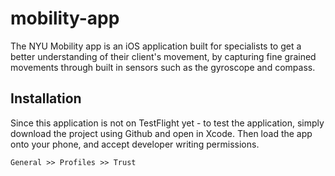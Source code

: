 # mobility-app
The NYU Mobility app is an iOS application built for specialists to get a better understanding of their client's movement, by capturing fine grained movements
through built in sensors such as the gyroscope and compass.

## Installation
Since this application is not on TestFlight yet - to test the application, simply download the project using Github and open in Xcode.
Then load the app onto your phone, and accept developer writing permissions.

```
General >> Profiles >> Trust
```
